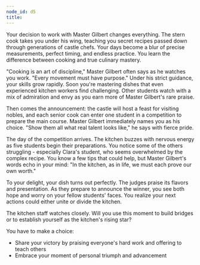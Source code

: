 ```yaml
---
node_id: d5
title: 
---
```


Your decision to work with Master Gilbert changes everything. The stern cook takes you under his wing, teaching you secret recipes passed down through generations of castle chefs. Your days become a blur of precise measurements, perfect timing, and endless practice. You learn the difference between cooking and true culinary mastery.

"Cooking is an art of discipline," Master Gilbert often says as he watches you work. "Every movement must have purpose." Under his strict guidance, your skills grow rapidly. Soon you're mastering dishes that even experienced kitchen workers find challenging. Other students watch with a mix of admiration and envy as you earn more of Master Gilbert's rare praise.

Then comes the announcement: the castle will host a feast for visiting nobles, and each senior cook can enter one student in a competition to prepare the main course. Master Gilbert immediately names you as his choice. "Show them all what real talent looks like," he says with fierce pride.

The day of the competition arrives. The kitchen buzzes with nervous energy as five students begin their preparations. You notice some of the others struggling - especially Clara's student, who seems overwhelmed by the complex recipe. You know a few tips that could help, but Master Gilbert's words echo in your mind: "In the kitchen, as in life, we must each prove our own worth."

To your delight, your dish turns out perfectly. The judges praise its flavors and presentation. As they prepare to announce the winner, you see both hope and worry on your fellow students' faces. You realize your next actions could either unite or divide the kitchen.

The kitchen staff watches closely. Will you use this moment to build bridges or to establish yourself as the kitchen's rising star?

You have to make a choice:
- Share your victory by praising everyone's hard work and offering to teach others
- Embrace your moment of personal triumph and advancement


